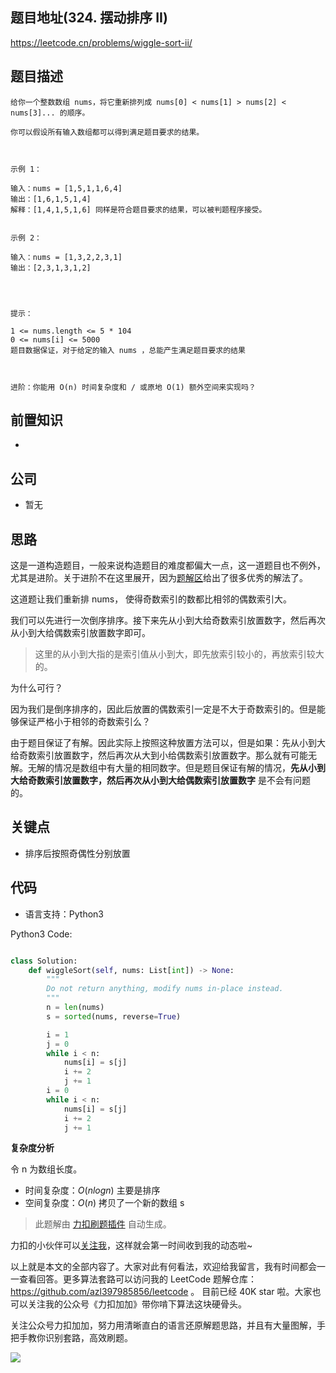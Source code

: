 ## 题目地址(324. 摆动排序 II)

https://leetcode.cn/problems/wiggle-sort-ii/

## 题目描述

```
给你一个整数数组 nums，将它重新排列成 nums[0] < nums[1] > nums[2] < nums[3]... 的顺序。

你可以假设所有输入数组都可以得到满足题目要求的结果。

 

示例 1：

输入：nums = [1,5,1,1,6,4]
输出：[1,6,1,5,1,4]
解释：[1,4,1,5,1,6] 同样是符合题目要求的结果，可以被判题程序接受。


示例 2：

输入：nums = [1,3,2,2,3,1]
输出：[2,3,1,3,1,2]


 

提示：

1 <= nums.length <= 5 * 104
0 <= nums[i] <= 5000
题目数据保证，对于给定的输入 nums ，总能产生满足题目要求的结果

 

进阶：你能用 O(n) 时间复杂度和 / 或原地 O(1) 额外空间来实现吗？
```

## 前置知识

-

## 公司

- 暂无

## 思路

这是一道构造题目，一般来说构造题目的难度都偏大一点，这一道题目也不例外，尤其是进阶。关于进阶不在这里展开，因为[题解区](https://leetcode.cn/problems/wiggle-sort-ii/solution/)给出了很多优秀的解法了。

这道题让我们重新排 nums， 使得奇数索引的数都比相邻的偶数索引大。

我们可以先进行一次倒序排序。接下来先从小到大给奇数索引放置数字，然后再次从小到大给偶数索引放置数字即可。

> 这里的从小到大指的是索引值从小到大，即先放索引较小的，再放索引较大的。

为什么可行？

因为我们是倒序排序的，因此后放置的偶数索引一定是不大于奇数索引的。但是能够保证严格小于相邻的奇数索引么？

由于题目保证了有解。因此实际上按照这种放置方法可以，但是如果：先从小到大给奇数索引放置数字，然后再次从大到小给偶数索引放置数字。那么就有可能无解。无解的情况是数组中有大量的相同数字。但是题目保证有解的情况，**先从小到大给奇数索引放置数字，然后再次从小到大给偶数索引放置数字** 是不会有问题的。

## 关键点

- 排序后按照奇偶性分别放置

## 代码

- 语言支持：Python3

Python3 Code:

```python

class Solution:
    def wiggleSort(self, nums: List[int]) -> None:
        """
        Do not return anything, modify nums in-place instead.
        """
        n = len(nums)
        s = sorted(nums, reverse=True)

        i = 1
        j = 0
        while i < n:
            nums[i] = s[j]
            i += 2
            j += 1
        i = 0
        while i < n:
            nums[i] = s[j]
            i += 2
            j += 1

```

**复杂度分析**

令 n 为数组长度。

- 时间复杂度：$O(nlogn)$ 主要是排序
- 空间复杂度：$O(n)$ 拷贝了一个新的数组 s

> 此题解由 [力扣刷题插件](https://leetcode-pp.github.io/leetcode-cheat/?tab=solution-template) 自动生成。

力扣的小伙伴可以[关注我](https://leetcode-cn.com/u/fe-lucifer/)，这样就会第一时间收到我的动态啦~

以上就是本文的全部内容了。大家对此有何看法，欢迎给我留言，我有时间都会一一查看回答。更多算法套路可以访问我的 LeetCode 题解仓库：https://github.com/azl397985856/leetcode 。 目前已经 40K star 啦。大家也可以关注我的公众号《力扣加加》带你啃下算法这块硬骨头。

关注公众号力扣加加，努力用清晰直白的语言还原解题思路，并且有大量图解，手把手教你识别套路，高效刷题。

![](https://p.ipic.vip/vwyqn5.jpg)
